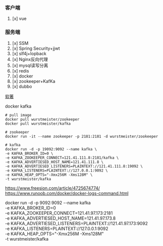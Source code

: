 ### 客户端
1. [x] vue
### 服务端
1. [x] SSM
2. [x] Spring Security+jjwt
3. [x] slf4j+lopback
4. [x] Nginx反向代理
5. [x] mysql读写分离
6. [x] redis
7. [x] docker
8. [x] zookeeper+KafKa
9. [x] dubbo


[软著](https://blog.csdn.net/xiaohutong1991/article/details/115980424?ops_request_misc=%257B%2522request%255Fid%2522%253A%2522165286775816782248577768%2522%252C%2522scm%2522%253A%252220140713.130102334..%2522%257D&request_id=165286775816782248577768&biz_id=0&utm_medium=distribute.pc_search_result.none-task-blog-2~all~top_positive~default-1-115980424-null-null.142^v10^pc_search_result_control_group,157^v4^control&utm_term=%E8%BD%AF%E8%91%97&spm=1018.2226.3001.4187)

docker kafka
```shell
# pull image
docker pull wurstmeister/zookeeper
docker pull wurstmeister/kafka
```
```shell
# zookeeper
docker run -it --name zookeeper -p 2181:2181 -d wurstmeister/zookeeper
```
```shell
# kafka
docker run -d -p 19092:9092 --name kafka \
-e KAFKA_BROKER_ID=0 \
-e KAFKA_ZOOKEEPER_CONNECT=121.41.111.8:2181/kafka \
-e KAFKA_ADVERTIESED_HOST_NAME=121.41.111.8 \
-e KAFKA_ADVERTIESED_LISTENERS=PLAINTEXT://121.41.111.8:19092 \
-e KAFKA_LISTENERS=PLAINTEXT://127.0.0.1:9092 \
-e KAFKA_HEAP_OPTS="-Xmx256M -Xms128M" \
-t wurstmeister/kafka
```
https://www.freesion.com/article/4725674774/
https://www.runoob.com/docker/docker-logs-command.html

docker run -d -p 9092:9092 --name kafka \
-e KAFKA_BROKER_ID=0 \
-e KAFKA_ZOOKEEPER_CONNECT=121.41.97.173:2181 \
-e KAFKA_ADVERTIESED_HOST_NAME=121.41.97.173.8 \
-e KAFKA_ADVERTIESED_LISTENERS=PLAINTEXT://121.41.97.173:9092 \
-e KAFKA_LISTENERS=PLAINTEXT://127.0.0.1:9092 \
-e KAFKA_HEAP_OPTS="-Xmx256M -Xms128M" \
-t wurstmeister/kafka


